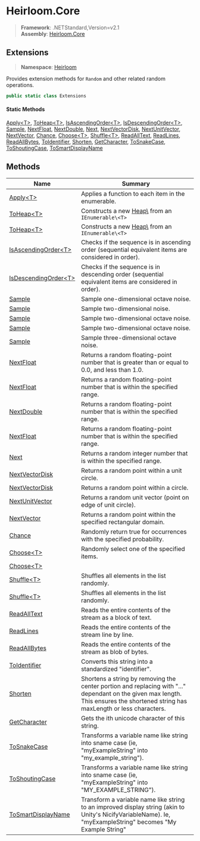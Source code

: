 # Heirloom.Core

> **Framework**: .NETStandard,Version=v2.1  
> **Assembly**: [Heirloom.Core][0]  

## Extensions

> **Namespace**: [Heirloom][0]  

Provides extension methods for `Random` and other related random operations.

```cs
public static class Extensions
```

#### Static Methods

[Apply\<T>][1], [ToHeap\<T>][2], [IsAscendingOrder\<T>][3], [IsDescendingOrder\<T>][4], [Sample][5], [NextFloat][6], [NextDouble][7], [Next][8], [NextVectorDisk][9], [NextUnitVector][10], [NextVector][11], [Chance][12], [Choose\<T>][13], [Shuffle\<T>][14], [ReadAllText][15], [ReadLines][16], [ReadAllBytes][17], [ToIdentifier][18], [Shorten][19], [GetCharacter][20], [ToSnakeCase][21], [ToShoutingCase][22], [ToSmartDisplayName][23]

## Methods

| Name                       | Summary                                                                                                                                                                          |
|----------------------------|----------------------------------------------------------------------------------------------------------------------------------------------------------------------------------|
| [Apply\<T>][1]             | Applies a function to each item in the enumerable.                                                                                                                               |
| [ToHeap\<T>][2]            | Constructs a new [Heap\\<T>][24] from an `IEnumerable\<T>`                                                                                                                       |
| [ToHeap\<T>][2]            | Constructs a new [Heap\\<T>][24] from an `IEnumerable\<T>`                                                                                                                       |
| [IsAscendingOrder\<T>][3]  | Checks if the sequence is in ascending order (sequential equivalent items are considered in order).                                                                              |
| [IsDescendingOrder\<T>][4] | Checks if the sequence is in descending order (sequential equivalent items are considered in order).                                                                             |
| [Sample][5]                | Sample one-dimensional octave noise.                                                                                                                                             |
| [Sample][5]                | Sample two-dimensional noise.                                                                                                                                                    |
| [Sample][5]                | Sample two-dimensional octave noise.                                                                                                                                             |
| [Sample][5]                | Sample two-dimensional octave noise.                                                                                                                                             |
| [Sample][5]                | Sample three-dimensional octave noise.                                                                                                                                           |
| [NextFloat][6]             | Returns a random floating-point number that is greater than or equal to 0.0, and less than 1.0.                                                                                  |
| [NextFloat][6]             | Returns a random floating-point number that is within the specified range.                                                                                                       |
| [NextDouble][7]            | Returns a random floating-point number that is within the specified range.                                                                                                       |
| [NextFloat][6]             | Returns a random floating-point number that is within the specified range.                                                                                                       |
| [Next][8]                  | Returns a random integer number that is within the specified range.                                                                                                              |
| [NextVectorDisk][9]        | Returns a random point within a unit circle.                                                                                                                                     |
| [NextVectorDisk][9]        | Returns a random point within a circle.                                                                                                                                          |
| [NextUnitVector][10]       | Returns a random unit vector (point on edge of unit circle).                                                                                                                     |
| [NextVector][11]           | Returns a random point within the specified rectangular domain.                                                                                                                  |
| [Chance][12]               | Randomly return true for occurrences with the specified probability.                                                                                                             |
| [Choose\<T>][13]           | Randomly select one of the specified items.                                                                                                                                      |
| [Choose\<T>][13]           |                                                                                                                                                                                  |
| [Shuffle\<T>][14]          | Shuffles all elements in the list randomly.                                                                                                                                      |
| [Shuffle\<T>][14]          | Shuffles all elements in the list randomly.                                                                                                                                      |
| [ReadAllText][15]          | Reads the entire contents of the stream as a block of text.                                                                                                                      |
| [ReadLines][16]            | Reads the entire contents of the stream line by line.                                                                                                                            |
| [ReadAllBytes][17]         | Reads the entire contents of the stream as blob of bytes.                                                                                                                        |
| [ToIdentifier][18]         | Converts this string into a standardized "identifier".                                                                                                                           |
| [Shorten][19]              | Shortens a string by removing the center portion and replacing with "..." dependant on the given max length. This ensures the shortened string has maxLength or less characters. |
| [GetCharacter][20]         | Gets the ith unicode character of this string.                                                                                                                                   |
| [ToSnakeCase][21]          | Transforms a variable name like string into sname case (ie, "myExampleString" into "my_example_string").                                                                         |
| [ToShoutingCase][22]       | Transforms a variable name like string into sname case (ie, "myExampleString" into "MY_EXAMPLE_STRING").                                                                         |
| [ToSmartDisplayName][23]   | Transform a variable name like string to an improved display string (akin to Unity's NicifyVariableName). Ie, "myExampleString" becomes "My Example String"                      |

[0]: ../../Heirloom.Core.md
[1]: Extensions/Apply[T].md
[2]: Extensions/ToHeap[T].md
[3]: Extensions/IsAscendingOrder[T].md
[4]: Extensions/IsDescendingOrder[T].md
[5]: Extensions/Sample.md
[6]: Extensions/NextFloat.md
[7]: Extensions/NextDouble.md
[8]: Extensions/Next.md
[9]: Extensions/NextVectorDisk.md
[10]: Extensions/NextUnitVector.md
[11]: Extensions/NextVector.md
[12]: Extensions/Chance.md
[13]: Extensions/Choose[T].md
[14]: Extensions/Shuffle[T].md
[15]: Extensions/ReadAllText.md
[16]: Extensions/ReadLines.md
[17]: Extensions/ReadAllBytes.md
[18]: Extensions/ToIdentifier.md
[19]: Extensions/Shorten.md
[20]: Extensions/GetCharacter.md
[21]: Extensions/ToSnakeCase.md
[22]: Extensions/ToShoutingCase.md
[23]: Extensions/ToSmartDisplayName.md
[24]: Heap[T].md
